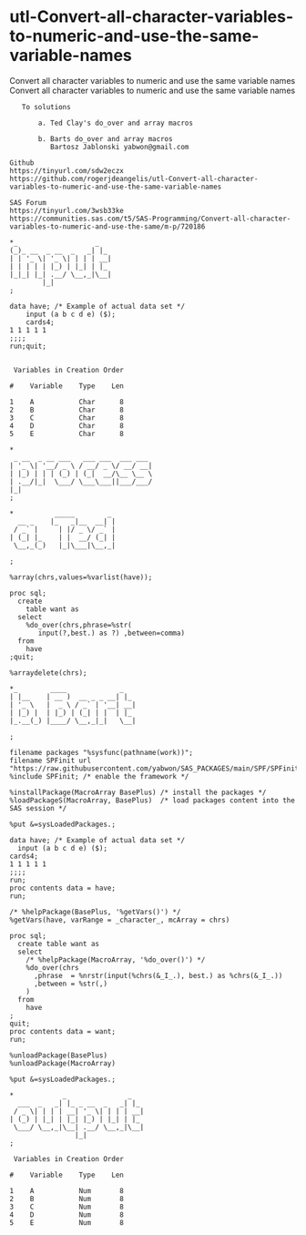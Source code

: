 # utl-Convert-all-character-variables-to-numeric-and-use-the-same-variable-names
Convert all character variables to numeric and use the same variable names
    Convert all character variables to numeric and use the same variable names

       To solutions

           a. Ted Clay's do_over and array macros

           b. Barts do_over and array macros
              Bartosz Jablonski yabwon@gmail.com

    Github
    https://tinyurl.com/sdw2eczx
    https://github.com/rogerjdeangelis/utl-Convert-all-character-variables-to-numeric-and-use-the-same-variable-names

    SAS Forum
    https://tinyurl.com/3wsb33ke
    https://communities.sas.com/t5/SAS-Programming/Convert-all-character-variables-to-numeric-and-use-the-same/m-p/720186

    *_                   _
    (_)_ __  _ __  _   _| |_
    | | '_ \| '_ \| | | | __|
    | | | | | |_) | |_| | |_
    |_|_| |_| .__/ \__,_|\__|
            |_|
    ;

    data have; /* Example of actual data set */
        input (a b c d e) ($);
        cards4;
    1 1 1 1 1
    ;;;;
    run;quit;


     Variables in Creation Order

    #    Variable    Type    Len

    1    A           Char      8
    2    B           Char      8
    3    C           Char      8
    4    D           Char      8
    5    E           Char      8

    *
     _ __  _ __ ___   ___ ___  ___ ___
    | '_ \| '__/ _ \ / __/ _ \/ __/ __|
    | |_) | | | (_) | (_|  __/\__ \__ \
    | .__/|_|  \___/ \___\___||___/___/
    |_|
    ;

    *          _____        _
      __ _    |_   _|__  __| |
     / _` |     | |/ _ \/ _` |
    | (_| |_    | |  __/ (_| |
     \__,_(_)   |_|\___|\__,_|

    ;

    %array(chrs,values=%varlist(have));

    proc sql;
      create
        table want as
      select
        %do_over(chrs,phrase=%str(
           input(?,best.) as ?) ,between=comma)
      from
        have
    ;quit;

    %arraydelete(chrs);

    *_        ____             _
    | |__    | __ )  __ _ _ __| |_
    | '_ \   |  _ \ / _` | '__| __|
    | |_) |  | |_) | (_| | |  | |_
    |_.__(_) |____/ \__,_|_|   \__|

    ;

    filename packages "%sysfunc(pathname(work))";
    filename SPFinit url "https://raw.githubusercontent.com/yabwon/SAS_PACKAGES/main/SPF/SPFinit.sas";
    %include SPFinit; /* enable the framework */

    %installPackage(MacroArray BasePlus) /* install the packages */
    %loadPackageS(MacroArray, BasePlus)  /* load packages content into the SAS session */

    %put &=sysLoadedPackages.;

    data have; /* Example of actual data set */
      input (a b c d e) ($);
    cards4;
    1 1 1 1 1
    ;;;;
    run;
    proc contents data = have;
    run;

    /* %helpPackage(BasePlus, '%getVars()') */
    %getVars(have, varRange = _character_, mcArray = chrs)

    proc sql;
      create table want as
      select
        /* %helpPackage(MacroArray, '%do_over()') */
        %do_over(chrs
          ,phrase  = %nrstr(input(%chrs(&_I_.), best.) as %chrs(&_I_.))
          ,between = %str(,)
        )
      from
        have
    ;
    quit;
    proc contents data = want;
    run;

    %unloadPackage(BasePlus)
    %unloadPackage(MacroArray)

    %put &=sysLoadedPackages.;

    *            _               _
      ___  _   _| |_ _ __  _   _| |_
     / _ \| | | | __| '_ \| | | | __|
    | (_) | |_| | |_| |_) | |_| | |_
     \___/ \__,_|\__| .__/ \__,_|\__|
                    |_|
    ;

     Variables in Creation Order

    #    Variable    Type    Len

    1    A           Num       8
    2    B           Num       8
    3    C           Num       8
    4    D           Num       8
    5    E           Num       8



